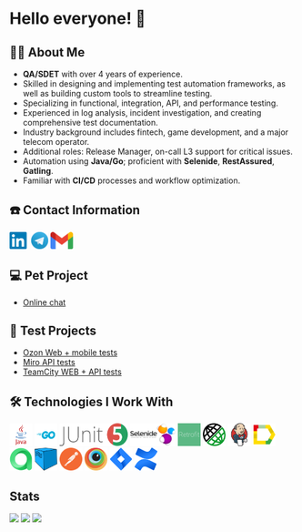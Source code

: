 # Hello everyone! 👋

## 🙋‍♂️ About Me

- **QA/SDET** with over 4 years of experience.
- Skilled in designing and implementing test automation frameworks, as well as building custom tools to streamline testing.
- Specializing in functional, integration, API, and performance testing.
- Experienced in log analysis, incident investigation, and creating comprehensive test documentation.
- Industry background includes fintech, game development, and a major telecom operator.
- Additional roles: Release Manager, on-call L3 support for critical issues.
- Automation using **Java/Go**; proficient with **Selenide**, **RestAssured**, **Gatling**.
- Familiar with **CI/CD** processes and workflow optimization.

## ☎️ Contact Information
[<img src='other/linkedin.png' alt='linkedin' height='30'>](https://www.linkedin.com/in/valentin-gordeev-163181123/)
[<img src='other/tg.png' alt='telegram' height='30'>](https://t.me/valentine_iam)
[<img src='other/gmail.png' alt='gmail' height='30'>](mailto:qa@valentin-gordeev.ru) 

## 💻 Pet Project
- [Online chat](https://github.com/vellgordeev/online-chat)

## 🐊 Test Projects
- [Ozon Web + mobile tests](https://github.com/vellgordeev/Ozon_Web-Mobile_autotests)
- [Miro API tests](https://github.com/vellgordeev/MiroAPI_autotests)
- [TeamCity WEB + API tests](https://github.com/vellgordeev/teamcity-autotests)
  
## 🛠️ Technologies I Work With
<div>
<a href="https://www.oracle.com/java/"><img src="technologies/java.png" alt="Java" width="40" height="40"/></a>
<a href="https://golang.org/"><img src="technologies/go.png" alt="Go" width="40" height="40"/></a>
<a href="https://junit.org/junit5/"><img src="technologies/junit.png" alt="JUnit" width="120" height="40"/></a>
<a href="https://selenide.org/"><img src="technologies/selenide.png" alt="Selenide" width="80" height="40"/></a>
<a href="https://square.github.io/retrofit/"><img src="technologies/retrofit.png" alt="Retrofit" width="40" height="40"/></a>
<a href="https://rest-assured.io/"><img src="technologies/restassured.png" alt="RestAssured" width="40" height="40"/></a>
<a href="https://www.jenkins.io/"><img src="technologies/jenkins.png" alt="Jenkins" width="40" height="40"/></a>
<a href="https://allurereport.org/"><img src="technologies/allure_report.png" alt="Allure" width="40" height="40"/></a>
<a href="https://qameta.io/"><img src="technologies/allure_testops.png" alt="AllureTestOps" width="40" height="40"/></a>
<a href="https://aerokube.com/selenoid/"><img src="technologies/selenoid.png" alt="Selenoid" width="40" height="40"/></a>
<a href="https://www.postman.com/"><img src="technologies/postman.png" alt="Postman" width="40" height="40"/></a>
<a href="https://www.browserstack.com/"><img src="technologies/browserstack.png" alt="Browserstack" width="40" height="40"/></a>
<a href="https://www.atlassian.com/software/jira"><img src="technologies/jira.png" alt="Jira" width="40" height="40"/></a>
<a href="https://www.atlassian.com/software/confluence"><img src="technologies/confluence.png" alt="Confluence" width="40" height="40"/></a>
</div>

## Stats
![](https://github-profile-summary-cards.vercel.app/api/cards/stats?username=vellgordeev&theme=tokyonight)
![](http://github-profile-summary-cards.vercel.app/api/cards/repos-per-language?username=vellgordeev&theme=tokyonight) 
![](https://github-profile-summary-cards.vercel.app/api/cards/profile-details?username=vellgordeev&theme=tokyonight)
